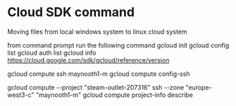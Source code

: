 # Cloud SDK command

Moving files from local windows system to linux cloud system

from command prompt run the following command
gcloud init 
gcloud config list
gcloud auth list
gcloud info
https://cloud.google.com/sdk/gcloud/reference/version

gcloud compute ssh maynooth1-m
gcloud compute config-ssh

gcloud compute --project "steam-outlet-207316" ssh --zone "europe-west3-c" "maynooth1-m"
gcloud compute project-info describe
